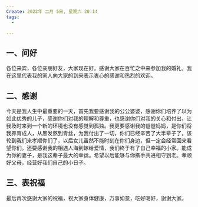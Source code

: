 ```yaml
---
Create: 2022年 二月 5日, 星期六 20:14
tags: 
  - 

---
```


## 一、问好
各位来宾，各位亲朋好友，大家现在好。感谢大家在百忙之中来参加我的婚礼，我在这里代表我的家人向大家的到来表示衷心的感谢和热烈的欢迎。
## 二、感谢
今天是我人生中最重要的一天，首先我要感谢我的公公婆婆，感谢你们培养了以为如此优秀的儿子，感谢你们对我的理解和尊重，也感谢你们对我的关心和付出，让我及时来到一个新的环境也没有感觉到孤独。我更要感谢我的爸爸妈妈，是你们将我养育成人，从黑发熬到青丝，为我付出了一切，你们已经辛苦了大半辈子了，该轮到我们来孝顺你们了，以后女儿虽然不能时刻在你们身边，但一定会经常回来看望你们。还要感谢我的相遇人海到嫁给爱情，我们终于有了自己幸福的小家。能成为你的妻子，是我这辈子最大的幸运。希望以后能够与你携手共进相守到老。孝顺好父母，经营好我们自己的小日子。

## 三、表祝福
最后再次感谢大家的祝福，祝大家身体健康，万事如意，吃好喝好，谢谢大家。





